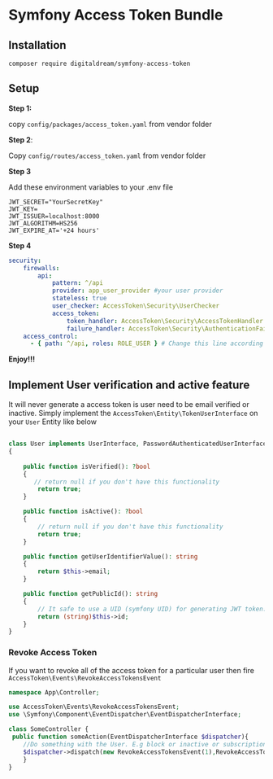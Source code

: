 # Symfony Access Token Bundle
## Installation
```
composer require digitaldream/symfony-access-token
```
## Setup
**Step 1:**

copy `config/packages/access_token.yaml` from vendor folder

**Step 2**:

Copy `config/routes/access_token.yaml` from vendor folder

**Step 3**

Add these environment variables to your .env file
```dotenv
JWT_SECRET="YourSecretKey"
JWT_KEY=
JWT_ISSUER=localhost:8000
JWT_ALGORITHM=HS256
JWT_EXPIRE_AT='+24 hours'
```

**Step 4**

```yaml
security:
    firewalls:
        api:
            pattern: ^/api
            provider: app_user_provider #your user provider
            stateless: true
            user_checker: AccessToken\Security\UserChecker
            access_token:
                token_handler: AccessToken\Security\AccessTokenHandler
                failure_handler: AccessToken\Security\AuthenticationFailureHandler
    access_control:
      - { path: ^/api, roles: ROLE_USER } # Change this line according to your project  USER ROlES

```

__Enjoy!!!__ 


## Implement User verification and active feature
It will never generate a access token is user need to be email verified or inactive.
Simply implement the `AccessToken\Entity\TokenUserInterface` on your `User` Entity like below

```php

class User implements UserInterface, PasswordAuthenticatedUserInterface, TokenUserInterface
{
    
    public function isVerified(): ?bool
    {
       // return null if you don't have this functionality
        return true;
    }

    public function isActive(): ?bool
    {
        // return null if you don't have this functionality
        return true;
    }

    public function getUserIdentifierValue(): string
    {
        return $this->email;
    }

    public function getPublicId(): string
    {
        // It safe to use a UID (symfony UID) for generating JWT token. Do not expose your internal primary key
        return (string)$this->id;
    }
}
```

### Revoke Access Token
If you want to revoke all of the access token for a particular user then fire `AccessToken\Events\RevokeAccessTokensEvent`

```php
namespace App\Controller;

use AccessToken\Events\RevokeAccessTokensEvent;
use \Symfony\Component\EventDispatcher\EventDispatcherInterface;

class SomeController {
 public function someAction(EventDispatcherInterface $dispatcher){
    //Do something with the User. E.g block or inactive or subscription expired.
    $dispatcher->dispatch(new RevokeAccessTokensEvent(1),RevokeAccessTokensEvent::NAME)
    }
}

```